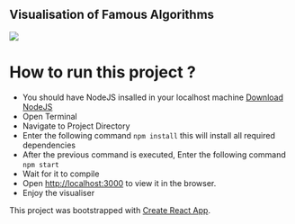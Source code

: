## Visualisation of Famous Algorithms
<img src="https://i.ibb.co/gTLxDRb/Annotation-2020-10-04-061537.png" />

# How to run this project ?

-   You should have NodeJS insalled in your localhost machine [Download NodeJS](https://nodejs.org/en/)
-   Open Terminal
-   Navigate to Project Directory
-   Enter the following command `npm install` this will install all required dependencies
-   After the previous command is executed, Enter the following command `npm start`
-   Wait for it to compile
-   Open [http://localhost:3000](http://localhost:3000) to view it in the browser.
-   Enjoy the visualiser

This project was bootstrapped with [Create React App](https://github.com/facebook/create-react-app).
